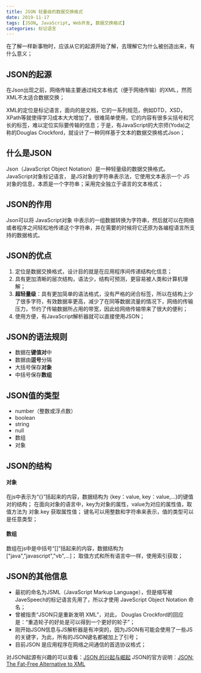 ```yaml
---
title: JSON 轻量级的数据交换格式
date: 2019-11-17
tags: [JSON, JavaScript, Web开发, 数据交换格式]
categories: 标记语言
---
```


在了解一样新事物时，应该从它的起源开始了解，去理解它为什么被创造出来，有什么意义；

## JSON的起源

在Json出现之前，网络传输主要通过纯文本格式（便于网络传输）的XML，然而XML不太适合数据交换；

XML的定位是标记语言，面向的是文档，它的一系列规范，例如DTD，XSD，XPath等就使得学习成本大大增加了，很难简单使用，它的内容有很多尖括号和冗长的标签，难以定位实际要传输的信息；于是，有JavaScript的大宗师(Yoda)之称的Douglas Crockford，就设计了一种同样基于文本的数据交换格式Json；


## 什么是JSON
Json（JavaScript Object Notation）是一种轻量级的数据交换格式。
JavaScript对象标记语言， 是JS对象的字符串表示法，它使用文本表示一个 JS 对象的信息，本质是一个字符串；采用完全独立于语言的文本格式；

## JSON的作用
Json可以将 JavaScript对象 中表示的一组数据转换为字符串，然后就可以在网络或者程序之间轻松地传递这个字符串，并在需要的时候将它还原为各编程语言所支持的数据格式。

## JSON的优点

1. 定位是数据交换格式，设计目的就是在应用程序间传递结构化信息；
2. 具有更加清晰的层次结构，语法少，结构可预测，更容易被人类和计算机理解；
3. **超轻量级**：具有更加简单的语法格式，没有严格的闭合标签，所以在结构上少了很多字符，有效数据率更高，减少了在同等数据流量的情况下，网络的传输压力，节约了传输数据所占用的带宽，因此给网络传输带来了很大的便利； 
4. 使用方便，有JavaScript解析器就可以直接使用JSON；


## JSON的语法规则

- 数据在**键值对**中 
- 数据由**逗号**分隔
- 大括号保存**对象**
- 中括号保存**数组**

## JSON值的类型
- number（整数或浮点数）
- boolean
- string
- null
- 数组
- 对象

## JSON的结构
#### 对象
在js中表示为“{}”括起来的内容，数据结构为 {key：value, key：value,...}的键值对的结构；
在面向对象的语言中，key为对象的属性，value为对应的属性值，取值方法为 对象.key 获取属性值；
键名可以用整数和字符串来表示，值的类型可以是任意类型；

#### 数组
数组在js中是中括号“[]”括起来的内容，数据结构为 ["java","javascript","vb",...]；
取值方式和所有语言中一样，使用索引获取；


## JSON的其他信息

- 最初的命名为JSML（JavaScript Markup Language），但是缩写被JaveSpeech的标记语言先用了，所以才使用 JaveScript Object Notation 命名；
- 曾被指责“JSON只是重新发明 XML”，对此， Douglas Crockford的回应是：“重造轮子的好处是可以得到一个更好的轮子”；
- 刚开始JSON信息与JS解析器是有冲突的，因为JSON有可能会使用了一些JS的关键字，为此，所有的JSON键名都被加上了引号；
- 目前JSON 是应用程序在网络之间通信的首选协议格式；



对JSON起源有兴趣的可以查看：[JSON 的兴起与崛起](https://linux.cn/article-10440-1.html)
JSON的官方说明：[JSON: The Fat-Free Alternative to XML](http://www.json.org/xml.html)